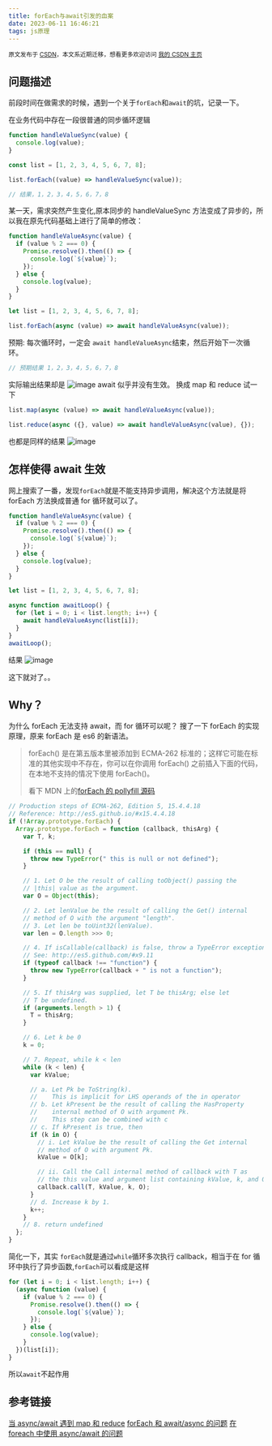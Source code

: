 ```yaml
---
title: forEach与await引发的血案
date: 2023-06-11 16:46:21
tags: js原理
---
```


<small>原文发布于 [CSDN](https://blog.csdn.net/RaeZhang/article/details/117528885)，本文系近期迁移，想看更多欢迎访问 [我的 CSDN 主页](https://blog.csdn.net/RaeZhang?type=blog)</small>

## 问题描述

前段时间在做需求的时候，遇到一个关于`forEach`和`await`的坑，记录一下。

在业务代码中存在一段很普通的同步循环逻辑

```javascript
function handleValueSync(value) {
  console.log(value);
}

const list = [1, 2, 3, 4, 5, 6, 7, 8];

list.forEach((value) => handleValueSync(value));

// 结果，1，2，3，4，5，6，7，8
```

某一天，需求突然产生变化,原本同步的 handleValueSync 方法变成了异步的，所以我在原先代码基础上进行了简单的修改：

```javascript
function handleValueAsync(value) {
  if (value % 2 === 0) {
    Promise.resolve().then(() => {
      console.log(`${value}`);
    });
  } else {
    console.log(value);
  }
}

let list = [1, 2, 3, 4, 5, 6, 7, 8];

list.forEach(async (value) => await handleValueAsync(value));
```

预期: 每次循环时，一定会 `await handleValueAsync`结束，然后开始下一次循环。

```javascript
// 预期结果 1，2，3，4，5，6，7，8
```

实际输出结果却是
![image](./img/forEach/wrong.png)
await 似乎并没有生效。
换成 map 和 reduce 试一下

```javascript
list.map(async (value) => await handleValueAsync(value));

list.reduce(async ({}, value) => await handleValueAsync(value), {});
```

也都是同样的结果
![image](./img/forEach/wrong2.png)

## 怎样使得 await 生效

网上搜索了一番，发现`forEach`就是不能支持异步调用，解决这个方法就是将 forEach 方法换成普通 for 循环就可以了。

```javascript
function handleValueAsync(value) {
  if (value % 2 === 0) {
    Promise.resolve().then(() => {
      console.log(`${value}`);
    });
  } else {
    console.log(value);
  }
}

let list = [1, 2, 3, 4, 5, 6, 7, 8];

async function awaitLoop() {
  for (let i = 0; i < list.length; i++) {
    await handleValueAsync(list[i]);
  }
}
awaitLoop();
```

结果
![image](./img/forEach/right.png)

这下就对了。。

## Why？

为什么 forEach 无法支持 await，而 for 循环可以呢？
搜了一下 forEach 的实现原理，原来 forEach 是 es6 的新语法。

> forEach() 是在第五版本里被添加到 ECMA-262 标准的；这样它可能在标准的其他实现中不存在，你可以在你调用 forEach() 之前插入下面的代码，在本地不支持的情况下使用 forEach()。
>
> 看下 MDN 上的[forEach 的 pollyfill 源码](https://developer.mozilla.org/zh-CN/docs/Web/JavaScript/Reference/Global_Objects/Array/forEach)

```javascript
// Production steps of ECMA-262, Edition 5, 15.4.4.18
// Reference: http://es5.github.io/#x15.4.4.18
if (!Array.prototype.forEach) {
  Array.prototype.forEach = function (callback, thisArg) {
    var T, k;

    if (this == null) {
      throw new TypeError(" this is null or not defined");
    }

    // 1. Let O be the result of calling toObject() passing the
    // |this| value as the argument.
    var O = Object(this);

    // 2. Let lenValue be the result of calling the Get() internal
    // method of O with the argument "length".
    // 3. Let len be toUint32(lenValue).
    var len = O.length >>> 0;

    // 4. If isCallable(callback) is false, throw a TypeError exception.
    // See: http://es5.github.com/#x9.11
    if (typeof callback !== "function") {
      throw new TypeError(callback + " is not a function");
    }

    // 5. If thisArg was supplied, let T be thisArg; else let
    // T be undefined.
    if (arguments.length > 1) {
      T = thisArg;
    }

    // 6. Let k be 0
    k = 0;

    // 7. Repeat, while k < len
    while (k < len) {
      var kValue;

      // a. Let Pk be ToString(k).
      //    This is implicit for LHS operands of the in operator
      // b. Let kPresent be the result of calling the HasProperty
      //    internal method of O with argument Pk.
      //    This step can be combined with c
      // c. If kPresent is true, then
      if (k in O) {
        // i. Let kValue be the result of calling the Get internal
        // method of O with argument Pk.
        kValue = O[k];

        // ii. Call the Call internal method of callback with T as
        // the this value and argument list containing kValue, k, and O.
        callback.call(T, kValue, k, O);
      }
      // d. Increase k by 1.
      k++;
    }
    // 8. return undefined
  };
}
```

简化一下，其实 `forEach`就是通过`while`循环多次执行 callback，相当于在 for 循环中执行了异步函数,`forEach`可以看成是这样

```javascript
for (let i = 0; i < list.length; i++) {
  (async function (value) {
    if (value % 2 === 0) {
      Promise.resolve().then(() => {
        console.log(`${value}`);
      });
    } else {
      console.log(value);
    }
  })(list[i]);
}
```

所以`await`不起作用

## 参考链接

[当 async/await 遇到 map 和 reduce](https://blog.csdn.net/weixin_33725239/article/details/91390618)
[forEach 和 await/async 的问题](https://www.cnblogs.com/chrissong/p/11247827.html)
[在 foreach 中使用 async/await 的问题](https://blog.csdn.net/yumikobu/article/details/84639025)
